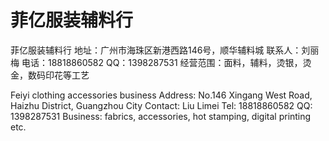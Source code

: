 # 菲亿服装辅料行

菲亿服装辅料行
地址：广州市海珠区新港西路146号，顺华辅料城
联系人：刘丽梅
电话：18818860582
QQ：1398287531
经营范围：面料，辅料，烫银，烫金，数码印花等工艺

Feiyi clothing accessories business
Address: No.146 Xingang West Road, Haizhu District, Guangzhou City
Contact: Liu Limei
Tel: 18818860582
QQ: 1398287531
Business: fabrics, accessories, hot stamping, digital printing etc.